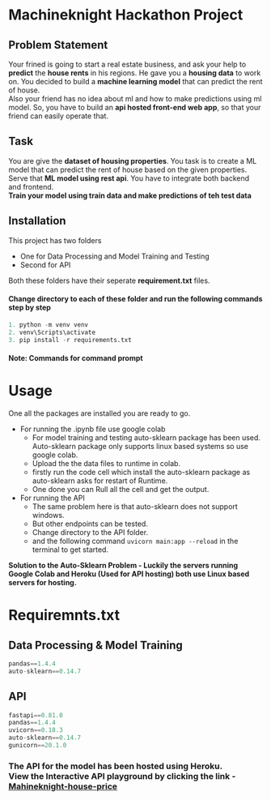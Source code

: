 # Machineknight Hackathon Project

## Problem Statement
Your frined is going to start a real estate business, and ask your help to **predict** the **house rents** in his regions. He gave you a **housing data** to work on. You decided to build a **machine learning model** that can predict the rent of house.
<br/>
Also your friend has no idea about ml and how to make predictions using ml model. So, you have to build an **api hosted front-end web app**, so that your friend can easily operate that.

## Task
You are give the **dataset of housing properties**. You task is to create a ML model that can predict the rent of house based on the given properties. Serve that **ML model using rest api**. You have to integrate both backend and frontend.
<br/>
**Train your model using train data and make predictions of teh test data**

## Installation
This project has two folders
 - One for Data Processing and Model Training and Testing 
 - Second for API

Both these folders have their seperate **requirement.txt** files.

#### Change directory to each of these folder and run the following commands step by step
```python
1. python -m venv venv
2. venv\Scripts\activate
3. pip install -r requirements.txt
```
#### Note: Commands for command prompt

# Usage
One all the packages are installed you are ready to go.
 - For running the .ipynb file use google colab
   - For model training and testing auto-sklearn package has been used. Auto-sklearn package only supports linux based systems so use google colab.
   - Upload the the data files to runtime in colab.
   - firstly run the code cell which install the auto-sklearn package as auto-sklearn asks for restart of Runtime.
   - One done you can Rull all the cell and get the output.
 - For running the API
   - The same problem here is that auto-sklearn does not support windows.
   - But other endpoints can be tested.
   - Change directory to the API folder.
   - and the following command ```uvicorn main:app --reload``` in the terminal to get started.

**Solution to the Auto-Sklearn Problem - Luckily the servers running Google Colab and Heroku (Used for API hosting) both use Linux based servers for hosting.**

# Requiremnts.txt
## Data Processing & Model Training
```python
pandas==1.4.4
auto-sklearn==0.14.7
```
## API
```python
fastapi==0.81.0
pandas==1.4.4
uvicorn==0.18.3
auto-sklearn==0.14.7
gunicorn==20.1.0
```

### The API for the model has been hosted using Heroku.<br/>View the Interactive API playground by clicking the link - [Mahineknight-house-price](https://machineknight-house-price.herokuapp.com/)